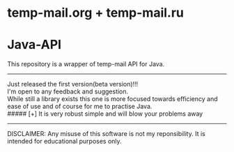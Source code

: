 # temp-mail.org + temp-mail.ru
# Java-API
This repository is a wrapper of temp-mail API for Java.
<hr>
Just released the first version(beta version)!!!<br> 
I'm open to any feedback and suggestion.<br>
While still a library exists this one is more focused towards efficiency and ease of use and of course for me to practise Java.<br>
##### [+] It is very robust simple and will blow your problems away<br>


<hr>
DISCLAIMER: Any misuse of this software is not my reponsibility. It is intended for educational purposes only.

